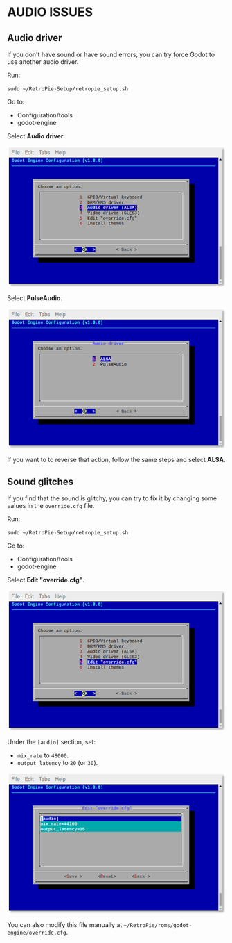 # AUDIO ISSUES

## Audio driver

If you don't have sound or have sound errors, you can try force Godot to use another audio driver.

Run:

```
sudo ~/RetroPie-Setup/retropie_setup.sh
```

Go to:

- Configuration/tools
- godot-engine

Select **Audio driver**.

![Audio driver dialog](../example-images/audio-driver-dialog.png)

Select **PulseAudio**.

![Select audio driver dialog](../example-images/select-audio-driver-dialog.png)

If you want to to reverse that action, follow the same steps and select **ALSA**.

## Sound glitches

If you find that the sound is glitchy, you can try to fix it by changing some values in the `override.cfg` file.

Run:

```
sudo ~/RetroPie-Setup/retropie_setup.sh
```

Go to:

- Configuration/tools
- godot-engine

Select **Edit "override.cfg"**.

![Override dialog](../example-images/override-dialog.png)

Under the `[audio]` section, set:

- `mix_rate` to `48000`.
- `output_latency` to `20` (or `30`).

![Edit override dialog](../example-images/edit-override-dialog.png)

You can also modify this file manually at `~/RetroPie/roms/godot-engine/override.cfg`.